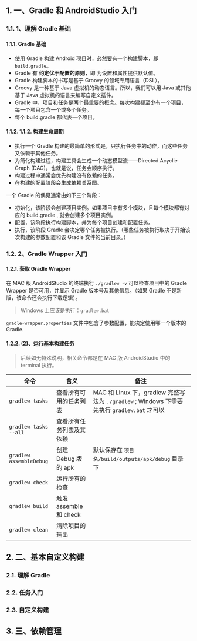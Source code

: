 ## 1. 一、Gradle 和 AndroidStudio 入门

### 1.1. 1、理解 Gradle 基础

#### 1.1.1. Gradle 基础

* 使用 Gradle 构建 Android 项目时，必然要有一个构建脚本，即 `build.gradle`。
* Gradle 有 **约定优于配置的原则**，即 为设置和属性提供默认值。
* Gradle 构建脚本的书写是基于 Groovy 的领域专用语言（DSL）。
* Groovy 是一种基于 Java 虚拟机的动态语言。所以，我们可以用 Java 或其他基于 Java 虚拟机的语言来编写自定义插件。
* Gradle 中，项目和任务是两个最重要的概念。每次构建都至少有一个项目，每一个项目包含一个或多个任务。
* 每个 build.gradle 都代表一个项目。

#### 1.1.2. 1.1.2. 构建生命周期

* 执行一个 Gradle 构建的最简单的形式是，只执行任务中的动作，而这些任务又依赖于其他任务。
* 为简化构建过程，构建工具会生成一个动态模型流——Directed Acyclie Graph (DAG)。也就是说，任务会顺序执行。
* 构建过程中通常会优先构建没有依赖的任务。
* 在构建的配置阶段会生成依赖关系图。

一个 Gradle 的偶见通常由如下三个阶段：

* 初始化，该阶段会创建项目实例。如果项目中有多个模块，且每个模块都有对应的 build.gradle , 就会创建多个项目实例。
* 配置，该阶段执行构建脚本，并为每个项目创建和配置任务。
* 执行，该阶段 Gradle 会决定哪个任务被执行。（哪些任务被执行取决于开始该次构建的参数配置和该 Gradle 文件的当前目录。）

### 1.2. 2、Gradle Wrapper 入门

#### 1.2.1. 获取 Gradle Wrapper

在 MAC  版 AndroidStudio 的终端执行 `./gradlew -v` 可以检查项目中的 Gradle Wrapper 是否可用，并显示 Gradle 版本号及其他信息。（如果 Gradle 不是新版，该命令还会执行下载逻辑）。

> Windows 上应该是执行：`gradlew.bat`

`gradle-wrapper.properties` 文件中包含了参数配置，能决定使用哪一个版本的 Gradle.

#### 1.2.2. (2)、运行基本构建任务

> 后续如无特殊说明，相关命令都是在 MAC 版 AndroidStudio 中的 terminal 执行。

命令|含义|备注
---|---|---
`gradlew tasks` |查看所有可用的任务列表| MAC 和 Linux 下，gradlew 完整写法为  `./gradlew` ; Windows 下需要先执行 `gradlew.bat` 才可以
`gradlew tasks --all` | 查看所有任务列表及其依赖|
`gradlew assembleDebug` | 创建 Debug 版的 apk | 默认保存在 `项目名/build/outputs/apk/debug` 目录下
`gradlew check` | 运行所有的检查|
`gradlew build`  | 触发 assemble 和 check | 
`gradlew clean` | 清除项目的输出|

## 2. 二、基本自定义构建

### 2.1.  理解 Gradle

### 2.2. 任务入门

### 2.3.  自定义构建


## 3. 三、依赖管理
